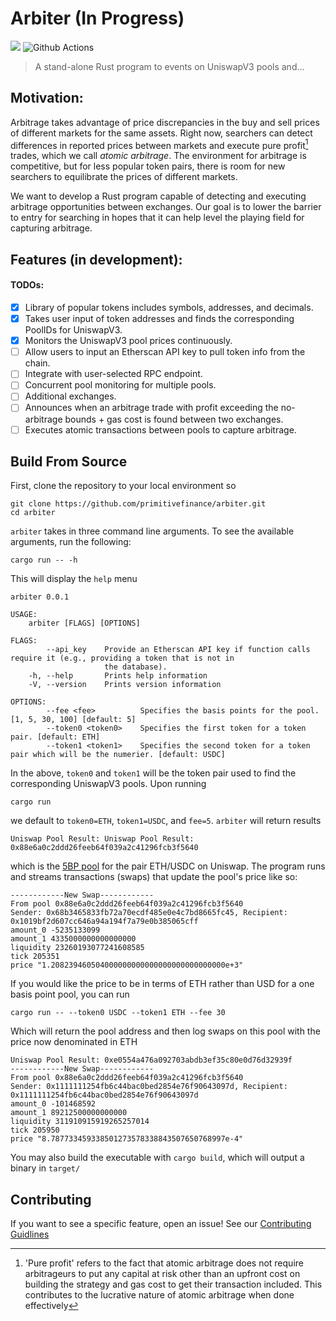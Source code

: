 # Arbiter (In Progress)

![](https://visitor-badge.laobi.icu/badge?page_id=arbiter)
![Github Actions](https://github.com/primitivefinance/arbiter/workflows/Rust/badge.svg)


> A stand-alone Rust program to events on UniswapV3 pools and...

## Motivation:

Arbitrage takes advantage of price discrepancies in the buy and sell prices of different markets for the same assets. Right now, searchers can detect differences in reported prices between markets and execute pure profit[^1] trades, which we call *atomic arbitrage*. The environment for arbitrage is competitive, but for less popular token pairs, there is room for new searchers to equilibrate the prices of different markets. 

We want to develop a Rust program capable of detecting and executing arbitrage opportunities between exchanges. Our goal is to lower the barrier to entry for searching in hopes that it can help level the playing field for capturing arbitrage.

[^1]: 'Pure profit' refers to the fact that atomic arbitrage does not require arbitrageurs to put any capital at risk other than an upfront cost on building the strategy and gas cost to get their transaction included. This contributes to the lucrative nature of atomic arbitrage when done effectively

## Features (in development):
 
#### TODOs: 
- [x] Library of popular tokens includes symbols, addresses, and decimals. 
- [x] Takes user input of token addresses and finds the corresponding PoolIDs for UniswapV3.
- [x] Monitors the UniswapV3 pool prices continuously.
- [ ] Allow users to input an Etherscan API key to pull token info from the chain.
- [ ] Integrate with user-selected RPC endpoint.
- [ ] Concurrent pool monitoring for multiple pools.
- [ ] Additional exchanges.
- [ ] Announces when an arbitrage trade with profit exceeding the no-arbitrage bounds + gas cost is found between two exchanges.
- [ ] Executes atomic transactions between pools to capture arbitrage.

## Build From Source

First, clone the repository to your local environment so
```
git clone https://github.com/primitivefinance/arbiter.git
cd arbiter
```

`arbiter` takes in three command line arguments. To see the available arguments, run the following:
```
cargo run -- -h
```
This will display the `help` menu
```console
arbiter 0.0.1

USAGE:
    arbiter [FLAGS] [OPTIONS]

FLAGS:
        --api_key    Provide an Etherscan API key if function calls require it (e.g., providing a token that is not in
                     the database).
    -h, --help       Prints help information
    -V, --version    Prints version information

OPTIONS:
        --fee <fee>          Specifies the basis points for the pool. [1, 5, 30, 100] [default: 5]
        --token0 <token0>    Specifies the first token for a token pair. [default: ETH]
        --token1 <token1>    Specifies the second token for a token pair which will be the numerier. [default: USDC]
```

In the above, `token0` and `token1` will be the token pair used to find the corresponding UniswapV3 pools. Upon running
```
cargo run
```
we default to `token0=ETH`, `token1=USDC`, and `fee=5`. `arbiter` will return results
```console
Uniswap Pool Result: Uniswap Pool Result: 0x88e6a0c2ddd26feeb64f039a2c41296fcb3f5640
```
which is the [5BP pool](https://info.uniswap.org/#/pools/0x88e6a0c2ddd26feeb64f039a2c41296fcb3f5640) for the pair ETH/USDC on Uniswap. The program runs and streams transactions (swaps) that update the pool's price like so:
``` console
------------New Swap------------
From pool 0x88e6a0c2ddd26feeb64f039a2c41296fcb3f5640
Sender: 0x68b3465833fb72a70ecdf485e0e4c7bd8665fc45, Recipient: 0x1019bf2d607cc646a94a194f7a79e0b385065cff
amount_0 -5235133099
amount_1 4335000000000000000
liquidity 23260193077241608585
tick 205351
price "1.208239460504000000000000000000000000000e+3"
```
If you would like the price to be in terms of ETH rather than USD for a one basis point pool, you can run
```
cargo run -- --token0 USDC --token1 ETH --fee 30
```
Which will return the pool address and then log swaps on this pool with the price now denominated in ETH
``` console
Uniswap Pool Result: 0xe0554a476a092703abdb3ef35c80e0d76d32939f
------------New Swap------------
From pool 0x88e6a0c2ddd26feeb64f039a2c41296fcb3f5640
Sender: 0x1111111254fb6c44bac0bed2854e76f90643097d, Recipient: 0x1111111254fb6c44bac0bed2854e76f90643097d
amount_0 -101468592
amount_1 89212500000000000
liquidity 311910915919265257014
tick 205950
price "8.787733459338501273578338843507650768997e-4"
```
You may also build the executable with `cargo build`, which will output a binary in `target/`

## Contributing

If you want to see a specific feature, open an issue!
See our [Contributing Guidlines](https://github.com/primitivefinance/.github/pull/3/files#diff-eca12c0a30e25b4b46522ebf89465a03ba72a03f540796c979137931d8f92055)
